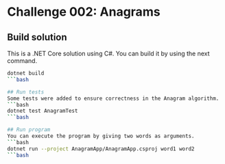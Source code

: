 # Challenge 002: Anagrams

## Build solution
This is a .NET Core solution using C#. You can build it by using the next command.
```bash
dotnet build
```bash

## Run tests
Some tests were added to ensure correctness in the Anagram algorithm.
```bash
dotnet test AnagramTest
```bash

## Run program
You can execute the program by giving two words as arguments.
```bash
dotnet run --project AnagramApp/AnagramApp.csproj word1 word2
```bash

